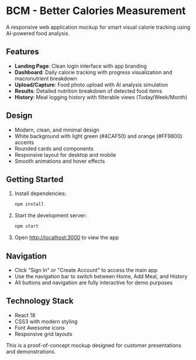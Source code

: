 # BCM - Better Calories Measurement

A responsive web application mockup for smart visual calorie tracking using AI-powered food analysis.

## Features

- **Landing Page**: Clean login interface with app branding
- **Dashboard**: Daily calorie tracking with progress visualization and macronutrient breakdown
- **Upload/Capture**: Food photo upload with AI analysis simulation
- **Results**: Detailed nutrition breakdown of detected food items
- **History**: Meal logging history with filterable views (Today/Week/Month)

## Design

- Modern, clean, and minimal design
- White background with light green (#4CAF50) and orange (#FF9800) accents
- Rounded cards and components
- Responsive layout for desktop and mobile
- Smooth animations and hover effects

## Getting Started

1. Install dependencies:
   ```bash
   npm install
   ```

2. Start the development server:
   ```bash
   npm start
   ```

3. Open [http://localhost:3000](http://localhost:3000) to view the app

## Navigation

- Click "Sign In" or "Create Account" to access the main app
- Use the navigation bar to switch between Home, Add Meal, and History
- All buttons and navigation are fully interactive for demo purposes

## Technology Stack

- React 18
- CSS3 with modern styling
- Font Awesome icons
- Responsive grid layouts

This is a proof-of-concept mockup designed for customer presentations and demonstrations.